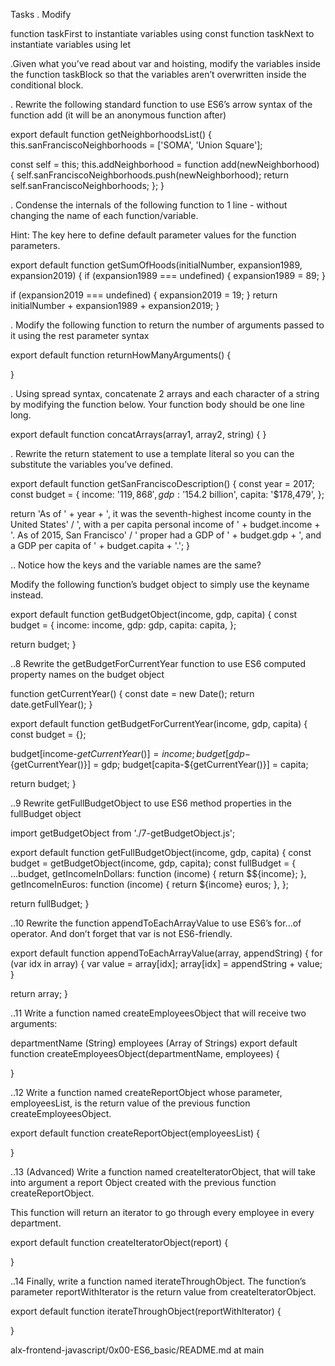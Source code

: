 Tasks
. Modify

function taskFirst to instantiate variables using const function taskNext to instantiate variables using let

.Given what you’ve read about var and hoisting, modify the variables inside the function taskBlock so that the variables aren’t overwritten inside the conditional block.

. Rewrite the following standard function to use ES6’s arrow syntax of the function add (it will be an anonymous function after)

export default function getNeighborhoodsList() { this.sanFranciscoNeighborhoods = ['SOMA', 'Union Square'];

const self = this; this.addNeighborhood = function add(newNeighborhood) { self.sanFranciscoNeighborhoods.push(newNeighborhood); return self.sanFranciscoNeighborhoods; }; }

. Condense the internals of the following function to 1 line - without changing the name of each function/variable.

Hint: The key here to define default parameter values for the function parameters.

export default function getSumOfHoods(initialNumber, expansion1989, expansion2019) { if (expansion1989 === undefined) { expansion1989 = 89; }

if (expansion2019 === undefined) { expansion2019 = 19; } return initialNumber + expansion1989 + expansion2019; }

. Modify the following function to return the number of arguments passed to it using the rest parameter syntax

export default function returnHowManyArguments() {

}

. Using spread syntax, concatenate 2 arrays and each character of a string by modifying the function below. Your function body should be one line long.

export default function concatArrays(array1, array2, string) { }

. Rewrite the return statement to use a template literal so you can the substitute the variables you’ve defined.

export default function getSanFranciscoDescription() { const year = 2017; const budget = { income: '$119,868', gdp: '$154.2 billion', capita: '$178,479', };

return 'As of ' + year + ', it was the seventh-highest income county in the United States' / ', with a per capita personal income of ' + budget.income + '. As of 2015, San Francisco' / ' proper had a GDP of ' + budget.gdp + ', and a GDP per capita of ' + budget.capita + '.'; }

.. Notice how the keys and the variable names are the same?

Modify the following function’s budget object to simply use the keyname instead.

export default function getBudgetObject(income, gdp, capita) { const budget = { income: income, gdp: gdp, capita: capita, };

return budget; }

..8 Rewrite the getBudgetForCurrentYear function to use ES6 computed property names on the budget object

function getCurrentYear() { const date = new Date(); return date.getFullYear(); }

export default function getBudgetForCurrentYear(income, gdp, capita) { const budget = {};

budget[income-${getCurrentYear()}] = income; budget[gdp-${getCurrentYear()}] = gdp; budget[capita-${getCurrentYear()}] = capita;

return budget; }

..9 Rewrite getFullBudgetObject to use ES6 method properties in the fullBudget object

import getBudgetObject from './7-getBudgetObject.js';

export default function getFullBudgetObject(income, gdp, capita) { const budget = getBudgetObject(income, gdp, capita); const fullBudget = { ...budget, getIncomeInDollars: function (income) { return $${income}; }, getIncomeInEuros: function (income) { return ${income} euros; }, };

return fullBudget; }

..10 Rewrite the function appendToEachArrayValue to use ES6’s for...of operator. And don’t forget that var is not ES6-friendly.

export default function appendToEachArrayValue(array, appendString) { for (var idx in array) { var value = array[idx]; array[idx] = appendString + value; }

return array; }

..11 Write a function named createEmployeesObject that will receive two arguments:

departmentName (String) employees (Array of Strings) export default function createEmployeesObject(departmentName, employees) {

}

..12 Write a function named createReportObject whose parameter, employeesList, is the return value of the previous function createEmployeesObject.

export default function createReportObject(employeesList) {

}

..13 (Advanced) Write a function named createIteratorObject, that will take into argument a report Object created with the previous function createReportObject.

This function will return an iterator to go through every employee in every department.

export default function createIteratorObject(report) {

}

..14 Finally, write a function named iterateThroughObject. The function’s parameter reportWithIterator is the return value from createIteratorObject.

export default function iterateThroughObject(reportWithIterator) {

}

alx-frontend-javascript/0x00-ES6_basic/README.md at main
